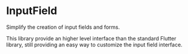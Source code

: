 # InputField

Simplify the creation of input fields and forms.

This library provide an higher level interface than the standard Flutter library, still providing an easy way to customize the input field interface.
